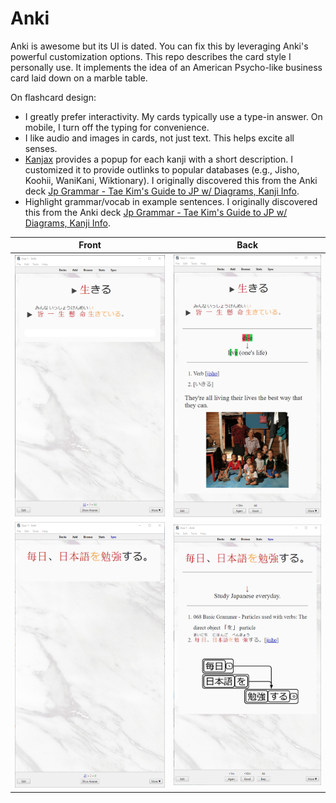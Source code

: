 # Anki

Anki is awesome but its UI is dated. You can fix this by leveraging
Anki's powerful customization options. This repo describes the card
style I personally use. It implements the idea of an American
Psycho-like business card laid down on a marble table.

On flashcard design:

+ I greatly prefer interactivity. My cards typically use a type-in
  answer. On mobile, I turn off the typing for convenience.
+ I like audio and images in cards, not just text. This helps excite
  all senses.
+ [Kanjax](https://github.com/maurimo/KanJax) provides a popup for
  each kanji with a short description. I customized it to provide
  outlinks to popular databases (e.g., Jisho, Koohii, WaniKani,
  Wiktionary). I originally discovered this from the Anki deck
  [Jp Grammar - Tae Kim's Guide to JP w/ Diagrams, Kanji Info](https://ankiweb.net/shared/info/712638578).
+ Highlight grammar/vocab in example sentences. I originally
  discovered this from the Anki deck
  [Jp Grammar - Tae Kim's Guide to JP w/ Diagrams, Kanji Info](https://ankiweb.net/shared/info/712638578).

Front | Back
:-------------------------:|:-------------------------:
![](vocab-front.png) | ![](vocab-back.png)
![](grammar-front.png) | ![](grammar-back.png)

